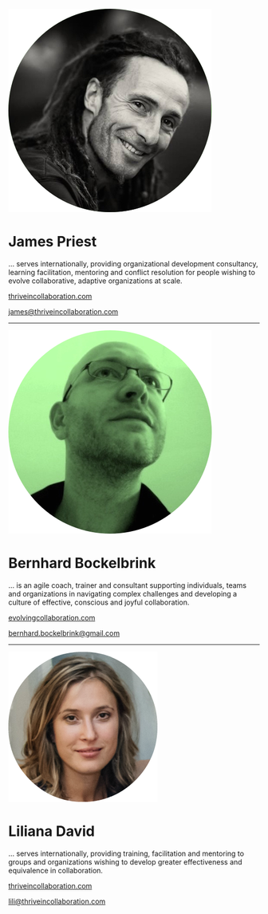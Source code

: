 ![right,fit](img/james-round.png)

# James Priest
... serves internationally, providing organizational development consultancy, learning facilitation, mentoring and conflict resolution for people wishing to evolve collaborative, adaptive organizations at scale.

[thriveincollaboration.com](http://thriveincollaboration.com)

[james@thriveincollaboration.com](mailto:james@thriveincollaboration.com)

---

![right,fit](img/bernhard-round.png)

# Bernhard Bockelbrink 

... is an agile coach, trainer and consultant supporting individuals, teams and organizations in navigating complex challenges and developing a culture of effective, conscious and joyful collaboration.

[evolvingcollaboration.com](http://evolvingcollaboration.com)

[bernhard.bockelbrink@gmail.com](mailto:bernhard.bockelbrink@gmail.com)

---

![right,fit](img/lili-round-transparent.png)

# Liliana David

... serves internationally, providing training, facilitation and mentoring to groups and organizations wishing to develop greater effectiveness and equivalence in collaboration.

[thriveincollaboration.com](http://thriveincollaboration.com)

[lili@thriveincollaboration.com](mailto:lili@thriveincollaboration.com)
